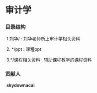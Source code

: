 # 审计学
### 目录结构

​	1.刘华/ : 刘华老师所上审计学相关资料

​	2. */ppt : 课程ppt

​	3.*/课程相关资料 : 辅助课程教学的课程资料

### 贡献人

​	**skydownacai**

